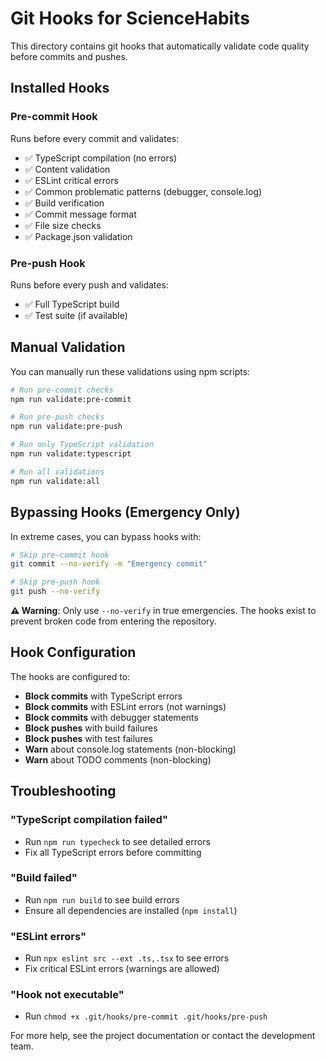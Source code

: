 # Git Hooks for ScienceHabits

This directory contains git hooks that automatically validate code quality before commits and pushes.

## Installed Hooks

### Pre-commit Hook
Runs before every commit and validates:
- ✅ TypeScript compilation (no errors)
- ✅ Content validation
- ✅ ESLint critical errors
- ✅ Common problematic patterns (debugger, console.log)
- ✅ Build verification
- ✅ Commit message format
- ✅ File size checks
- ✅ Package.json validation

### Pre-push Hook
Runs before every push and validates:
- ✅ Full TypeScript build
- ✅ Test suite (if available)

## Manual Validation

You can manually run these validations using npm scripts:

```bash
# Run pre-commit checks
npm run validate:pre-commit

# Run pre-push checks
npm run validate:pre-push

# Run only TypeScript validation
npm run validate:typescript

# Run all validations
npm run validate:all
```

## Bypassing Hooks (Emergency Only)

In extreme cases, you can bypass hooks with:

```bash
# Skip pre-commit hook
git commit --no-verify -m "Emergency commit"

# Skip pre-push hook
git push --no-verify
```

**⚠️ Warning**: Only use `--no-verify` in true emergencies. The hooks exist to prevent broken code from entering the repository.

## Hook Configuration

The hooks are configured to:
- **Block commits** with TypeScript errors
- **Block commits** with ESLint errors (not warnings)
- **Block commits** with debugger statements
- **Block pushes** with build failures
- **Block pushes** with test failures
- **Warn** about console.log statements (non-blocking)
- **Warn** about TODO comments (non-blocking)

## Troubleshooting

### "TypeScript compilation failed"
- Run `npm run typecheck` to see detailed errors
- Fix all TypeScript errors before committing

### "Build failed"
- Run `npm run build` to see build errors
- Ensure all dependencies are installed (`npm install`)

### "ESLint errors"
- Run `npx eslint src --ext .ts,.tsx` to see errors
- Fix critical ESLint errors (warnings are allowed)

### "Hook not executable"
- Run `chmod +x .git/hooks/pre-commit .git/hooks/pre-push`

For more help, see the project documentation or contact the development team.
